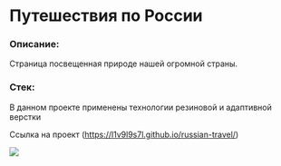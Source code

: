 # Путешествия по России #
### Описание: ###
<p> Страница посвещенная природе нашей огромной страны. </p>

### Стек: ###
В данном проекте применены технологии резиновой и адаптивной верстки

Ссылка на проект (https://l1v9l9s7l.github.io/russian-travel/)

![](./docks/mesto.png)
